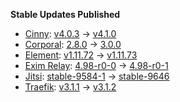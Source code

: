**Stable Updates Published**

* [Cinny](https://github.com/ajbura/cinny): [v4.0.3](https://github.com/ajbura/cinny/releases/tag/v4.0.3) -> [v4.1.0](https://github.com/ajbura/cinny/releases/tag/v4.1.0)
* [Corporal](https://github.com/devture/matrix-corporal): [2.8.0](https://github.com/devture/matrix-corporal/releases/tag/2.8.0) -> [3.0.0](https://github.com/devture/matrix-corporal/releases/tag/3.0.0)
* [Element](https://github.com/element-hq/element-web): [v1.11.72](https://github.com/element-hq/element-web/releases/tag/v1.11.72) -> [v1.11.73](https://github.com/element-hq/element-web/releases/tag/v1.11.73)
* [Exim Relay](https://github.com/devture/exim-relay): [4.98-r0-0](https://github.com/devture/exim-relay/releases/tag/4.98-r0-0) -> [4.98-r0-1](https://github.com/devture/exim-relay/releases/tag/4.98-r0-1)
* [Jitsi](https://github.com/jitsi/docker-jitsi-meet): [stable-9584-1](https://github.com/jitsi/docker-jitsi-meet/releases/tag/stable-9584-1) -> [stable-9646](https://github.com/jitsi/docker-jitsi-meet/releases/tag/stable-9646)
* [Traefik](https://github.com/traefik/traefik): [v3.1.1](https://github.com/traefik/traefik/releases/tag/v3.1.1) -> [v3.1.2](https://github.com/traefik/traefik/releases/tag/v3.1.2)
